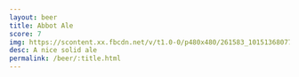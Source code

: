 ```yaml
---
layout: beer
title: Abbot Ale
score: 7
img: https://scontent.xx.fbcdn.net/v/t1.0-0/p480x480/261583_10151368077943745_1842191344_n.jpg?oh=b70e9fce299878d097a8535562717623&oe=586F821D
desc: A nice solid ale
permalink: /beer/:title.html
---
```

